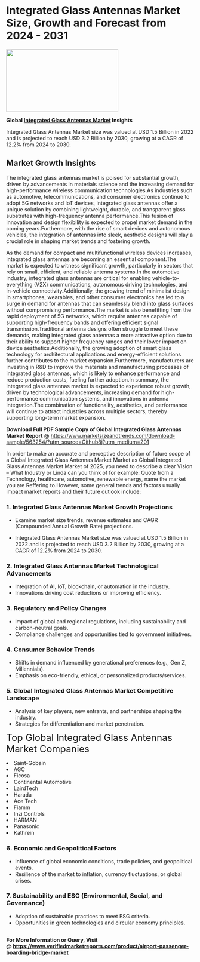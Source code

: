 <H1>Integrated Glass Antennas Market Size, Growth and Forecast from 2024 - 2031</H1><img class="aligncenter size-medium wp-image-584254" src="https://thirdeyenews.in/wp-content/uploads/2024/09/Global-Market-Research-300x168.jpeg" alt="" width="300" height="168" /><p><strong>Global&nbsp;<a href="https://www.marketsizeandtrends.com/download-sample/563254/?utm_source=Github8j?utm_medium=201">Integrated Glass Antennas Market</a> Insights</strong></p><p>Integrated Glass Antennas Market size was valued at USD 1.5 Billion in 2022 and is projected to reach USD 3.2 Billion by 2030, growing at a CAGR of 12.2% from 2024 to 2030.</p><p><h2>Market Growth Insights</h2> <p>The integrated glass antennas market is poised for substantial growth, driven by advancements in materials science and the increasing demand for high-performance wireless communication technologies.As industries such as automotive, telecommunications, and consumer electronics continue to adopt 5G networks and IoT devices, integrated glass antennas offer a unique solution by combining lightweight, durable, and transparent glass substrates with high-frequency antenna performance.This fusion of innovation and design flexibility is expected to propel market demand in the coming years.Furthermore, with the rise of smart devices and autonomous vehicles, the integration of antennas into sleek, aesthetic designs will play a crucial role in shaping market trends and fostering growth.</p> <p>As the demand for compact and multifunctional wireless devices increases, integrated glass antennas are becoming an essential component.The market is expected to witness significant growth, particularly in sectors that rely on small, efficient, and reliable antenna systems.In the automotive industry, integrated glass antennas are critical for enabling vehicle-to-everything (V2X) communications, autonomous driving technologies, and in-vehicle connectivity.Additionally, the growing trend of minimalist design in smartphones, wearables, and other consumer electronics has led to a surge in demand for antennas that can seamlessly blend into glass surfaces without compromising performance.The market is also benefitting from the rapid deployment of 5G networks, which require antennas capable of supporting high-frequency bands and offering efficient signal transmission.Traditional antenna designs often struggle to meet these demands, making integrated glass antennas a more attractive option due to their ability to support higher frequency ranges and their lower impact on device aesthetics.Additionally, the growing adoption of smart glass technology for architectural applications and energy-efficient solutions further contributes to the market expansion.Furthermore, manufacturers are investing in R&D to improve the materials and manufacturing processes of integrated glass antennas, which is likely to enhance performance and reduce production costs, fueling further adoption.In summary, the integrated glass antennas market is expected to experience robust growth, driven by technological advancements, increasing demand for high-performance communication systems, and innovations in antenna integration.The combination of functionality, aesthetics, and performance will continue to attract industries across multiple sectors, thereby supporting long-term market expansion.</p> <p><span class=""><strong>Download Full PDF Sample Copy of Global Integrated Glass Antennas Market Report</strong> @ <a href="https://www.marketsizeandtrends.com/download-sample/563254/?utm_source=Github8j?utm_medium=201" target="_blank">https://www.marketsizeandtrends.com/download-sample/563254/?utm_source=Github8j?utm_medium=201</a></span></p><p>In order to make an accurate and perceptive description of future scope of a Global&nbsp;Integrated Glass Antennas Market Market as Global&nbsp;Integrated Glass Antennas Market Market of 2025, you need to describe a clear Vision &ndash; What Industry or Linda can you think of for example: Quote from a Technology, healthcare, automotive, renewable energy, name the market you are Reffering to.However, some general trends and factors usually impact market reports and their future outlook include:</p><h3>1.&nbsp;<strong>Integrated Glass Antennas Market Growth Projections</strong></h3><ul><li>Examine market size trends, revenue estimates and CAGR (Compounded Annual Growth Rate) projections.</li><li><p>Integrated Glass Antennas Market size was valued at USD 1.5 Billion in 2022 and is projected to reach USD 3.2 Billion by 2030, growing at a CAGR of 12.2% from 2024 to 2030.</p></li></ul><h3>2.&nbsp;<strong>Integrated Glass Antennas Market Technological Advancements</strong></h3><ul><li>Integration of AI, IoT, blockchain, or automation in the industry.</li><li>Innovations driving cost reductions or improving efficiency.</li></ul><h3>3.&nbsp;<strong>Regulatory and Policy Changes</strong></h3><ul><li>Impact of global and regional regulations, including sustainability and carbon-neutral goals.</li><li>Compliance challenges and opportunities tied to government initiatives.</li></ul><h3>4.&nbsp;<strong>Consumer Behavior Trends</strong></h3><ul><li>Shifts in demand influenced by generational preferences (e.g., Gen Z, Millennials).</li><li>Emphasis on eco-friendly, ethical, or personalized products/services.</li></ul><h3>5.&nbsp;<strong>Global Integrated Glass Antennas Market Competitive Landscape</strong></h3><ul><li>Analysis of key players, new entrants, and partnerships shaping the industry.</li><li>Strategies for differentiation and market penetration.</li></ul><p data-pm-slice="1 1 []"><span style="color: inherit; font-family: inherit; font-size: 25px;">Top Global Integrated Glass Antennas Market Companies</span></p><div class="" data-test-id=""><p><li>Saint-Gobain</li><li> AGC</li><li> Ficosa</li><li> Continental Automotive</li><li> LairdTech</li><li> Harada</li><li> Ace Tech</li><li> Fiamm</li><li> Inzi Controls</li><li> HARMAN</li><li> Panasonic</li><li> Kathrein</li></p></div><h3>6.&nbsp;<strong>Economic and Geopolitical Factors</strong></h3><ul><li>Influence of global economic conditions, trade policies, and geopolitical events.</li><li>Resilience of the market to inflation, currency fluctuations, or global crises.</li></ul><h3>7.&nbsp;<strong>Sustainability and ESG (Environmental, Social, and Governance)</strong></h3><ul><li>Adoption of sustainable practices to meet ESG criteria.</li><li>Opportunities in green technologies and circular economy principles.</li></ul><h2><strong style="font-size: 14px;">For More Information or Query, Visit @&nbsp;</strong><a style="background-color: #ffffff; font-size: 14px;" href="https://www.marketsizeandtrends.com/report/integrated-glass-antennas-market/" target="_blank">https://www.verifiedmarketreports.com/product/airport-passenger-boarding-bridge-market</a></h2>